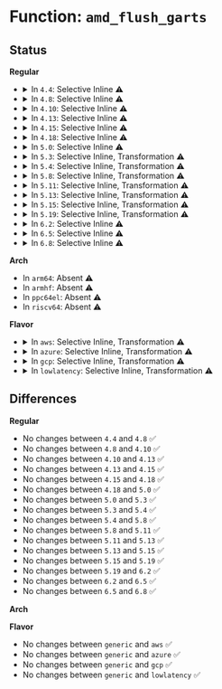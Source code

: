 # Function: <code>amd_flush_garts</code>

## Status
<b>Regular</b>
<ul>
<li>
<details>
<summary>In <code>4.4</code>: Selective Inline ⚠️</summary>

```c
void amd_flush_garts();
```

**Collision:** Unique Global

**Inline:** Selective

**Transformation:** False

**Instances:**

```
In arch/x86/kernel/amd_nb.c (ffffffff81063070)
Location: arch/x86/kernel/amd_nb.c:244
Inline: True
Direct callers:
  - arch/x86/kernel/amd_gart_64.c:flush_gart
  - drivers/char/agp/amd64-agp.c:amd_8151_configure
  - drivers/char/agp/amd64-agp.c:amd64_insert_memory
```
**Symbols:**

```
ffffffff81063070-ffffffff810631af: amd_flush_garts (STB_GLOBAL)
```
</details>
</li>
<li>
<details>
<summary>In <code>4.8</code>: Selective Inline ⚠️</summary>

```c
void amd_flush_garts();
```

**Collision:** Unique Global

**Inline:** Selective

**Transformation:** False

**Instances:**

```
In arch/x86/kernel/amd_nb.c (ffffffff81062cf0)
Location: arch/x86/kernel/amd_nb.c:240
Inline: True
Direct callers:
  - arch/x86/kernel/amd_gart_64.c:flush_gart
  - drivers/char/agp/amd64-agp.c:amd_8151_configure
  - drivers/char/agp/amd64-agp.c:amd64_insert_memory
```
**Symbols:**

```
ffffffff81062cf0-ffffffff81062e2e: amd_flush_garts (STB_GLOBAL)
```
</details>
</li>
<li>
<details>
<summary>In <code>4.10</code>: Selective Inline ⚠️</summary>

```c
void amd_flush_garts();
```

**Collision:** Unique Global

**Inline:** Selective

**Transformation:** False

**Instances:**

```
In arch/x86/kernel/amd_nb.c (ffffffff81066180)
Location: arch/x86/kernel/amd_nb.c:366
Inline: True
Direct callers:
  - arch/x86/kernel/amd_gart_64.c:flush_gart
  - drivers/char/agp/amd64-agp.c:amd_8151_configure
  - drivers/char/agp/amd64-agp.c:amd64_insert_memory
```
**Symbols:**

```
ffffffff81066180-ffffffff810662c5: amd_flush_garts (STB_GLOBAL)
```
</details>
</li>
<li>
<details>
<summary>In <code>4.13</code>: Selective Inline ⚠️</summary>

```c
void amd_flush_garts();
```

**Collision:** Unique Global

**Inline:** Selective

**Transformation:** False

**Instances:**

```
In arch/x86/kernel/amd_nb.c (ffffffff810654c0)
Location: arch/x86/kernel/amd_nb.c:366
Inline: True
Direct callers:
  - arch/x86/kernel/amd_gart_64.c:flush_gart
  - drivers/char/agp/amd64-agp.c:amd_8151_configure
  - drivers/char/agp/amd64-agp.c:amd64_insert_memory
```
**Symbols:**

```
ffffffff810654c0-ffffffff810655f7: amd_flush_garts (STB_GLOBAL)
```
</details>
</li>
<li>
<details>
<summary>In <code>4.15</code>: Selective Inline ⚠️</summary>

```c
void amd_flush_garts();
```

**Collision:** Unique Global

**Inline:** Selective

**Transformation:** False

**Instances:**

```
In arch/x86/kernel/amd_nb.c (ffffffff81069690)
Location: arch/x86/kernel/amd_nb.c:370
Inline: True
Direct callers:
  - arch/x86/kernel/amd_gart_64.c:flush_gart
  - drivers/char/agp/amd64-agp.c:amd_8151_configure
  - drivers/char/agp/amd64-agp.c:amd64_insert_memory
```
**Symbols:**

```
ffffffff81069690-ffffffff810697c7: amd_flush_garts (STB_GLOBAL)
```
</details>
</li>
<li>
<details>
<summary>In <code>4.18</code>: Selective Inline ⚠️</summary>

```c
void amd_flush_garts();
```

**Collision:** Unique Global

**Inline:** Selective

**Transformation:** False

**Instances:**

```
In arch/x86/kernel/amd_nb.c (ffffffff8106c2a0)
Location: arch/x86/kernel/amd_nb.c:376
Inline: True
Direct callers:
  - arch/x86/kernel/amd_gart_64.c:flush_gart
  - drivers/char/agp/amd64-agp.c:amd_8151_configure
  - drivers/char/agp/amd64-agp.c:amd64_insert_memory
```
**Symbols:**

```
ffffffff8106c2a0-ffffffff8106c3cc: amd_flush_garts (STB_GLOBAL)
```
</details>
</li>
<li>
<details>
<summary>In <code>5.0</code>: Selective Inline ⚠️</summary>

```c
void amd_flush_garts();
```

**Collision:** Unique Global

**Inline:** Selective

**Transformation:** False

**Instances:**

```
In arch/x86/kernel/amd_nb.c (ffffffff81072030)
Location: arch/x86/kernel/amd_nb.c:446
Inline: True
Direct callers:
  - arch/x86/kernel/amd_gart_64.c:flush_gart
  - drivers/char/agp/amd64-agp.c:amd_8151_configure
  - drivers/char/agp/amd64-agp.c:amd64_insert_memory
```
**Symbols:**

```
ffffffff81072030-ffffffff8107215c: amd_flush_garts (STB_GLOBAL)
```
</details>
</li>
<li>
<details>
<summary>In <code>5.3</code>: Selective Inline, Transformation ⚠️</summary>

```c
void amd_flush_garts();
```

**Collision:** Unique Global

**Inline:** Selective

**Transformation:** True

**Instances:**

```
In arch/x86/kernel/amd_nb.c (ffffffff81075bb8)
Location: arch/x86/kernel/amd_nb.c:447
Inline: True
Direct callers:
  - arch/x86/kernel/amd_gart_64.c:flush_gart
  - drivers/char/agp/amd64-agp.c:amd_8151_configure
  - drivers/char/agp/amd64-agp.c:amd64_insert_memory
```
**Symbols:**

```
ffffffff810762a8-ffffffff810762c8: amd_flush_garts.cold (STB_LOCAL)
ffffffff81075b70-ffffffff81075c7c: amd_flush_garts (STB_GLOBAL)
```
</details>
</li>
<li>
<details>
<summary>In <code>5.4</code>: Selective Inline, Transformation ⚠️</summary>

```c
void amd_flush_garts();
```

**Collision:** Unique Global

**Inline:** Selective

**Transformation:** True

**Instances:**

```
In arch/x86/kernel/amd_nb.c (ffffffff81076b88)
Location: arch/x86/kernel/amd_nb.c:453
Inline: True
Direct callers:
  - arch/x86/kernel/amd_gart_64.c:flush_gart
  - drivers/char/agp/amd64-agp.c:amd_8151_configure
  - drivers/char/agp/amd64-agp.c:amd64_insert_memory
```
**Symbols:**

```
ffffffff81077278-ffffffff81077298: amd_flush_garts.cold (STB_LOCAL)
ffffffff81076b40-ffffffff81076c4c: amd_flush_garts (STB_GLOBAL)
```
</details>
</li>
<li>
<details>
<summary>In <code>5.8</code>: Selective Inline, Transformation ⚠️</summary>

```c
void amd_flush_garts();
```

**Collision:** Unique Global

**Inline:** Selective

**Transformation:** True

**Instances:**

```
In arch/x86/kernel/amd_nb.c (ffffffff8107deb0)
Location: arch/x86/kernel/amd_nb.c:456
Inline: True
Direct callers:
  - arch/x86/kernel/amd_gart_64.c:gart_alloc_coherent
  - arch/x86/kernel/amd_gart_64.c:dma_map_sg_nonforce
  - arch/x86/kernel/amd_gart_64.c:gart_map_page
  - drivers/char/agp/amd64-agp.c:amd_8151_configure
  - drivers/char/agp/amd64-agp.c:amd64_insert_memory
```
**Symbols:**

```
ffffffff8107ddb0-ffffffff8107deaa: amd_flush_garts.part.0 (STB_LOCAL)
ffffffff8107e63b-ffffffff8107e65b: amd_flush_garts.part.0.cold (STB_LOCAL)
ffffffff8107deb0-ffffffff8107deca: amd_flush_garts (STB_GLOBAL)
```
</details>
</li>
<li>
<details>
<summary>In <code>5.11</code>: Selective Inline, Transformation ⚠️</summary>

```c
void amd_flush_garts();
```

**Collision:** Unique Global

**Inline:** Selective

**Transformation:** True

**Instances:**

```
In arch/x86/kernel/amd_nb.c (ffffffff8107db70)
Location: arch/x86/kernel/amd_nb.c:456
Inline: True
Direct callers:
  - arch/x86/kernel/amd_gart_64.c:gart_alloc_coherent
  - arch/x86/kernel/amd_gart_64.c:dma_map_sg_nonforce
  - arch/x86/kernel/amd_gart_64.c:gart_map_page
  - drivers/char/agp/amd64-agp.c:amd_8151_configure
  - drivers/char/agp/amd64-agp.c:amd64_insert_memory
```
**Symbols:**

```
ffffffff8107da70-ffffffff8107db6a: amd_flush_garts.part.0 (STB_LOCAL)
ffffffff81bd8084-ffffffff81bd80a4: amd_flush_garts.part.0.cold (STB_LOCAL)
ffffffff8107db70-ffffffff8107db8a: amd_flush_garts (STB_GLOBAL)
```
</details>
</li>
<li>
<details>
<summary>In <code>5.13</code>: Selective Inline, Transformation ⚠️</summary>

```c
void amd_flush_garts();
```

**Collision:** Unique Global

**Inline:** Selective

**Transformation:** True

**Instances:**

```
In arch/x86/kernel/amd_nb.c (ffffffff8107ebe8)
Location: arch/x86/kernel/amd_nb.c:456
Inline: True
Direct callers:
  - arch/x86/kernel/amd_gart_64.c:gart_alloc_coherent
  - arch/x86/kernel/amd_gart_64.c:gart_map_page
  - drivers/char/agp/amd64-agp.c:amd_8151_configure
  - drivers/char/agp/amd64-agp.c:amd64_insert_memory
```
**Symbols:**

```
ffffffff81bc9ea3-ffffffff81bc9ec3: amd_flush_garts.cold (STB_LOCAL)
ffffffff8107eba0-ffffffff8107ecac: amd_flush_garts (STB_GLOBAL)
```
</details>
</li>
<li>
<details>
<summary>In <code>5.15</code>: Selective Inline, Transformation ⚠️</summary>

```c
void amd_flush_garts();
```

**Collision:** Unique Global

**Inline:** Selective

**Transformation:** True

**Instances:**

```
In arch/x86/kernel/amd_nb.c (ffffffff8108d878)
Location: arch/x86/kernel/amd_nb.c:469
Inline: True
Direct callers:
  - arch/x86/kernel/amd_gart_64.c:flush_gart
  - drivers/char/agp/amd64-agp.c:amd_8151_configure
  - drivers/char/agp/amd64-agp.c:amd64_insert_memory
```
**Symbols:**

```
ffffffff81c9efd9-ffffffff81c9eff9: amd_flush_garts.cold (STB_LOCAL)
ffffffff8108d830-ffffffff8108d93c: amd_flush_garts (STB_GLOBAL)
```
</details>
</li>
<li>
<details>
<summary>In <code>5.19</code>: Selective Inline, Transformation ⚠️</summary>

```c
void amd_flush_garts();
```

**Collision:** Unique Global

**Inline:** Selective

**Transformation:** True

**Instances:**

```
In arch/x86/kernel/amd_nb.c (ffffffff8109e378)
Location: arch/x86/kernel/amd_nb.c:421
Inline: True
Direct callers:
  - arch/x86/kernel/amd_gart_64.c:flush_gart
  - drivers/char/agp/amd64-agp.c:amd_8151_configure
  - drivers/char/agp/amd64-agp.c:amd64_insert_memory
```
**Symbols:**

```
ffffffff81e4e471-ffffffff81e4e491: amd_flush_garts.cold (STB_LOCAL)
ffffffff8109e320-ffffffff8109e43f: amd_flush_garts (STB_GLOBAL)
```
</details>
</li>
<li>
<details>
<summary>In <code>6.2</code>: Selective Inline ⚠️</summary>

```c
void amd_flush_garts();
```

**Collision:** Unique Global

**Inline:** Selective

**Transformation:** False

**Instances:**

```
In arch/x86/kernel/amd_nb.c (ffffffff810b5630)
Location: arch/x86/kernel/amd_nb.c:434
Inline: True
Direct callers:
  - arch/x86/kernel/amd_gart_64.c:flush_gart
  - drivers/char/agp/amd64-agp.c:amd_8151_configure
  - drivers/char/agp/amd64-agp.c:amd64_insert_memory
```
**Symbols:**

```
ffffffff810b5630-ffffffff810b576f: amd_flush_garts (STB_GLOBAL)
```
</details>
</li>
<li>
<details>
<summary>In <code>6.5</code>: Selective Inline ⚠️</summary>

```c
void amd_flush_garts();
```

**Collision:** Unique Global

**Inline:** Selective

**Transformation:** False

**Instances:**

```
In arch/x86/kernel/amd_nb.c (ffffffff810b8700)
Location: arch/x86/kernel/amd_nb.c:442
Inline: True
Direct callers:
  - arch/x86/kernel/amd_gart_64.c:flush_gart
  - drivers/char/agp/amd64-agp.c:amd_8151_configure
  - drivers/char/agp/amd64-agp.c:amd64_insert_memory
```
**Symbols:**

```
ffffffff810b8700-ffffffff810b8853: amd_flush_garts (STB_GLOBAL)
```
</details>
</li>
<li>
<details>
<summary>In <code>6.8</code>: Selective Inline ⚠️</summary>

```c
void amd_flush_garts();
```

**Collision:** Unique Global

**Inline:** Selective

**Transformation:** False

**Instances:**

```
In arch/x86/kernel/amd_nb.c (ffffffff810bfb40)
Location: arch/x86/kernel/amd_nb.c:458
Inline: True
Direct callers:
  - arch/x86/kernel/amd_gart_64.c:flush_gart
  - drivers/char/agp/amd64-agp.c:amd_8151_configure
  - drivers/char/agp/amd64-agp.c:amd64_insert_memory
```
**Symbols:**

```
ffffffff810bfb40-ffffffff810bfc93: amd_flush_garts (STB_GLOBAL)
```
</details>
</li>
</ul>
<b>Arch</b>
<ul>
<li>
In <code>arm64</code>: Absent ⚠️
</li>
<li>
In <code>armhf</code>: Absent ⚠️
</li>
<li>
In <code>ppc64el</code>: Absent ⚠️
</li>
<li>
In <code>riscv64</code>: Absent ⚠️
</li>
</ul>
<b>Flavor</b>
<ul>
<li>
<details>
<summary>In <code>aws</code>: Selective Inline, Transformation ⚠️</summary>

```c
void amd_flush_garts();
```

**Collision:** Unique Global

**Inline:** Selective

**Transformation:** True

**Instances:**

```
In arch/x86/kernel/amd_nb.c (ffffffff81075b88)
Location: arch/x86/kernel/amd_nb.c:453
Inline: True
Direct callers:
  - arch/x86/kernel/amd_gart_64.c:flush_gart
  - drivers/char/agp/amd64-agp.c:amd_8151_configure
  - drivers/char/agp/amd64-agp.c:amd64_insert_memory
```
**Symbols:**

```
ffffffff81076278-ffffffff81076298: amd_flush_garts.cold (STB_LOCAL)
ffffffff81075b40-ffffffff81075c4c: amd_flush_garts (STB_GLOBAL)
```
</details>
</li>
<li>
<details>
<summary>In <code>azure</code>: Selective Inline, Transformation ⚠️</summary>

```c
void amd_flush_garts();
```

**Collision:** Unique Global

**Inline:** Selective

**Transformation:** True

**Instances:**

```
In arch/x86/kernel/amd_nb.c (ffffffff81065b78)
Location: arch/x86/kernel/amd_nb.c:453
Inline: True
Direct callers:
  - arch/x86/kernel/amd_gart_64.c:flush_gart
  - drivers/char/agp/amd64-agp.c:amd_8151_configure
  - drivers/char/agp/amd64-agp.c:amd64_insert_memory
```
**Symbols:**

```
ffffffff81066248-ffffffff81066268: amd_flush_garts.cold (STB_LOCAL)
ffffffff81065b30-ffffffff81065c3c: amd_flush_garts (STB_GLOBAL)
```
</details>
</li>
<li>
<details>
<summary>In <code>gcp</code>: Selective Inline, Transformation ⚠️</summary>

```c
void amd_flush_garts();
```

**Collision:** Unique Global

**Inline:** Selective

**Transformation:** True

**Instances:**

```
In arch/x86/kernel/amd_nb.c (ffffffff81075b38)
Location: arch/x86/kernel/amd_nb.c:453
Inline: True
Direct callers:
  - arch/x86/kernel/amd_gart_64.c:flush_gart
  - drivers/char/agp/amd64-agp.c:amd_8151_configure
  - drivers/char/agp/amd64-agp.c:amd64_insert_memory
```
**Symbols:**

```
ffffffff81076228-ffffffff81076248: amd_flush_garts.cold (STB_LOCAL)
ffffffff81075af0-ffffffff81075bfc: amd_flush_garts (STB_GLOBAL)
```
</details>
</li>
<li>
<details>
<summary>In <code>lowlatency</code>: Selective Inline, Transformation ⚠️</summary>

```c
void amd_flush_garts();
```

**Collision:** Unique Global

**Inline:** Selective

**Transformation:** True

**Instances:**

```
In arch/x86/kernel/amd_nb.c (ffffffff81077b98)
Location: arch/x86/kernel/amd_nb.c:453
Inline: True
Direct callers:
  - arch/x86/kernel/amd_gart_64.c:flush_gart
  - drivers/char/agp/amd64-agp.c:amd_8151_configure
  - drivers/char/agp/amd64-agp.c:amd64_insert_memory
```
**Symbols:**

```
ffffffff81078288-ffffffff810782a8: amd_flush_garts.cold (STB_LOCAL)
ffffffff81077b50-ffffffff81077c5c: amd_flush_garts (STB_GLOBAL)
```
</details>
</li>
</ul>

## Differences
<b>Regular</b>
<ul>
<li>
No changes between <code>4.4</code> and <code>4.8</code> ✅
</li>
<li>
No changes between <code>4.8</code> and <code>4.10</code> ✅
</li>
<li>
No changes between <code>4.10</code> and <code>4.13</code> ✅
</li>
<li>
No changes between <code>4.13</code> and <code>4.15</code> ✅
</li>
<li>
No changes between <code>4.15</code> and <code>4.18</code> ✅
</li>
<li>
No changes between <code>4.18</code> and <code>5.0</code> ✅
</li>
<li>
No changes between <code>5.0</code> and <code>5.3</code> ✅
</li>
<li>
No changes between <code>5.3</code> and <code>5.4</code> ✅
</li>
<li>
No changes between <code>5.4</code> and <code>5.8</code> ✅
</li>
<li>
No changes between <code>5.8</code> and <code>5.11</code> ✅
</li>
<li>
No changes between <code>5.11</code> and <code>5.13</code> ✅
</li>
<li>
No changes between <code>5.13</code> and <code>5.15</code> ✅
</li>
<li>
No changes between <code>5.15</code> and <code>5.19</code> ✅
</li>
<li>
No changes between <code>5.19</code> and <code>6.2</code> ✅
</li>
<li>
No changes between <code>6.2</code> and <code>6.5</code> ✅
</li>
<li>
No changes between <code>6.5</code> and <code>6.8</code> ✅
</li>
</ul>
<b>Arch</b>
<ul>
</ul>
<b>Flavor</b>
<ul>
<li>
No changes between <code>generic</code> and <code>aws</code> ✅
</li>
<li>
No changes between <code>generic</code> and <code>azure</code> ✅
</li>
<li>
No changes between <code>generic</code> and <code>gcp</code> ✅
</li>
<li>
No changes between <code>generic</code> and <code>lowlatency</code> ✅
</li>
</ul>
